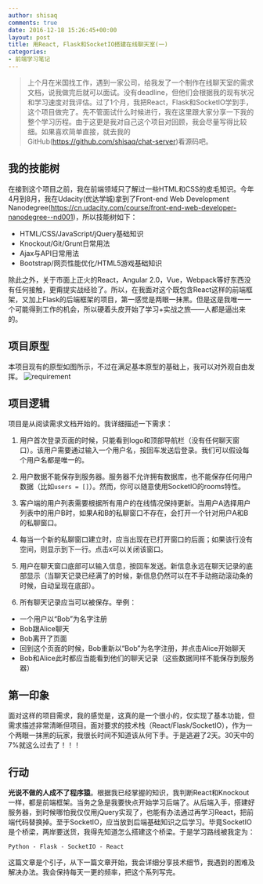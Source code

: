 ```yaml
---
author: shisaq
comments: true
date: 2016-12-18 15:26:45+00:00
layout: post
title: 用React, Flask和SocketIO搭建在线聊天室(一)
categories:
- 前端学习笔记
---
```


> 上个月在米国找工作，遇到一家公司，给我发了一个制作在线聊天室的需求文档，说我做完后就可以面试。没有deadline，但他们会根据我的现有状况和学习速度对我评估。过了1个月，我把React，Flask和SocketIO学到手，这个项目做完了。先不管面试什么时候进行，我在这里跟大家分享一下我的整个学习历程。由于这更是我对自己这个项目对回顾，我会尽量写得比较细。如果喜欢简单直接，就去我的GitHub(https://github.com/shisaq/chat-server)看源码吧。
 
## 我的技能树

在接到这个项目之前，我在前端领域只了解过一些HTML和CSS的皮毛知识。今年4月到8月，我在Udacity(优达学城)拿到了Front-end Web Development Nanodegree(https://cn.udacity.com/course/front-end-web-developer-nanodegree--nd001)，所以技能树如下：

 * HTML/CSS/JavaScript/jQuery基础知识
 * Knockout/Git/Grunt日常用法
 * Ajax与API日常用法
 * Bootstrap/网页性能优化/HTML5游戏基础知识

除此之外，关于市面上正火的React，Angular 2.0，Vue，Webpack等好东西没有任何接触，更甭提实战经验了。所以，在我面对这个既包含React这样的前端框架，又加上Flask的后端框架的项目，第一感觉是两眼一抹黑。但是这是我唯一一个可能得到工作的机会，所以硬着头皮开始了学习+实战之旅——人都是逼出来的。

## 项目原型

本项目现有的原型如图所示，不过在满足基本原型的基础上，我可以对外观自由发挥。
![requirement](http://7xpx1z.com1.z0.glb.clouddn.com/Snip20161218_1.png)

## 项目逻辑
项目是从阅读需求文档开始的。我详细描述一下需求：

1. 用户首次登录页面的时候，只能看到logo和顶部导航栏（没有任何聊天窗口）。该用户需要通过输入一个用户名，按回车发送后登录。我们可以假设每个用户名都是唯一的。

2. 用户数据不能保存到服务器。服务器不允许拥有数据库，也不能保存任何用户数据（比如`users = []`）。然而，你可以随意使用SocketIO的rooms特性。

3. 客户端的用户列表需要根据所有用户的在线情况保持更新。当用户A选择用户列表中的用户B时，如果A和B的私聊窗口不存在，会打开一个针对用户A和B的私聊窗口。

4. 每当一个新的私聊窗口建立时，应当出现在已打开窗口的后面；如果该行没有空间，则显示到下一行。点击`X`可以关闭该窗口。

5. 用户在聊天窗口底部可以输入信息，按回车发送。新信息永远在聊天记录的底部显示（当聊天记录已经满了的时候，新信息仍然可以在不手动拖动滚动条的时候，自动呈现在底部）。

6. 所有聊天记录应当可以被保存。举例：

 * 一个用户以“Bob”为名字注册
 * Bob跟Alice聊天
 * Bob离开了页面
 * 回到这个页面的时候，Bob重新以“Bob”为名字注册，并点击Alice开始聊天
 * Bob和Alice此时都应当能看到他们的聊天记录（这些数据同样不能保存到服务器）

## 第一印象

面对这样的项目需求，我的感觉是，这真的是一个很小的，仅实现了基本功能，但需求描述非常清晰但项目。面对要求的技术栈（React/Flask/SocketIO），作为一个两眼一抹黑的玩家，我很长时间不知道该从何下手。于是逃避了2天。30天中的7%就这么过去了！！！

## 行动

**光说不做的人成不了程序猿**。根据我已经掌握的知识，我判断React和Knockout一样，都是前端框架。当务之急是我要快点开始学习后端了。从后端入手，搭建好服务器，到时候哪怕我仅仅用jQuery实现了，也能有办法通过再学习React，把前端代码替换掉。至于SocketIO，应当放到后端基础知识之后学习。毕竟SocketIO是个桥梁，两岸要送货，我得先知道怎么搭建这个桥梁。于是学习路线被我定为：

`Python - Flask - SocketIO - React`

这篇文章是个引子，从下一篇文章开始，我会详细分享技术细节，我遇到的困难及解决办法。我会保持每天一更的频率，把这个系列写完。